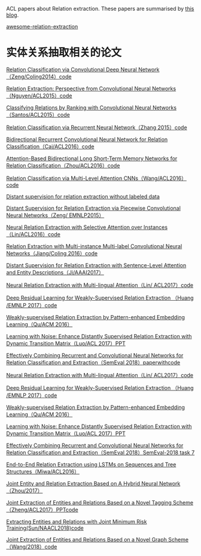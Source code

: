 ACL papers about Relation extraction. These papers are summarised by [this blog](https://blog.csdn.net/kaiyuan_sjtu).

[awesome-relation-extraction](https://github.com/roomylee/awesome-relation-extraction)

# 实体关系抽取相关的论文
[Relation Classification via Convolutional Deep Neural Network（Zeng/Coling2014）](https://www.aclweb.org/anthology/C14-1220/)[code](https://github.com/Thidtc/Relation-Classification-via-Convolutional-Deep-Neural-Network)

[Relation Extraction: Perspective from Convolutional Neural Networks（Nguyen/ACL2015）](https://cs.nyu.edu/~thien/pubs/vector15.pdf)[code](https://github.com/roomylee/cnn-relation-extraction)

[Classifying Relations by Ranking with Convolutional Neural Networks（Santos/ACL2015）](https://www.aclweb.org/anthology/P15-1061.pdf)[code](https://github.com/KaiyuanGao/relation_extraction/tree/master/cnn_re)

[Relation Classification via Recurrent Neural Network（Zhang 2015）](https://arxiv.org/pdf/1508.01006.pdf)[code](https://github.com/roomylee/awesome-relation-extraction)

[Bidirectional Recurrent Convolutional Neural Network for Relation Classification（Cai/ACL2016）](https://www.aclweb.org/anthology/P16-1072)[code](https://github.com/roomylee/awesome-relation-extraction)

[Attention-Based Bidirectional Long Short-Term Memory Networks for Relation Classification（Zhou/ACL2016）](https://www.aclweb.org/anthology/P16-2034)[code](https://github.com/roomylee/awesome-relation-extraction)

[Relation Classification via Multi-Level Attention CNNs（Wang/ACL2016）](http://iiis.tsinghua.edu.cn/~weblt/papers/relation-classification.pdf)[code](https://github.com/roomylee/awesome-relation-extraction)

[Distant supervision for relation extraction without labeled data](https://www.aclweb.org/anthology/P09-1113)

[Distant Supervision for Relation Extraction via Piecewise Convolutional Neural Networks（Zeng/ EMNLP2015）](http://www.emnlp2015.org/proceedings/EMNLP/pdf/EMNLP203.pdf)

[Neural Relation Extraction with Selective Attention over Instances（Lin/ACL2016）](https://www.aclweb.org/anthology/P16-1200)[code](https://github.com/thunlp/NRE)

[Relation Extraction with Multi-instance Multi-label Convolutional Neural Networks（Jiang/Coling 2016）](https://pdfs.semanticscholar.org/8731/369a707046f3f8dd463d1fd107de31d40a24.pdf)[code](https://github.com/msankith/RelationExtraction_MIML_CNN)

[Distant Supervision for Relation Extraction with Sentence-Level Attention and Entity Descriptions（Ji/AAAI2017）](http://www.nlpr.ia.ac.cn/cip/~liukang/liukangPageFile/AAAI2017.pdf)

[Neural Relation Extraction with Multi-lingual Attention（Lin/ ACL2017）](http://nlp.csai.tsinghua.edu.cn/~lyk/publications/acl2017_mnre.pdf)[code](https://github.com/thunlp/MNRE)

[Deep Residual Learning for Weakly-Supervised Relation Extraction （Huang /EMNLP 2017）](https://www.aclweb.org/anthology/D17-1191)[code](https://github.com/darrenyaoyao/ResCNN_RelationExtraction)

[Weakly-supervised Relation Extraction by Pattern-enhanced Embedding Learning（Qu/ACM 2016）](https://arxiv.org/pdf/1711.03226.pdf)

[Learning with Noise: Enhance Distantly Supervised Relation Extraction with Dynamic Transition Matrix（Luo/ACL 2017）](https://arxiv.org/pdf/1705.03995.pdf)[PPT](http://t.cn/RXmulBQ)

[Effectively Combining Recurrent and Convolutional Neural Networks for Relation Classification and Extraction（SemEval 2018）](https://aclweb.org/anthology/S18-1112)[paperwithcode](https://paperswithcode.com/paper/eth-ds3lab-at-semeval-2018-task-7-effectively)

[Neural Relation Extraction with Multi-lingual Attention（Lin/ ACL2017）](http://nlp.csai.tsinghua.edu.cn/~lyk/publications/acl2017_mnre.pdf)[code](https://github.com/thunlp/MNRE)

[Deep Residual Learning for Weakly-Supervised Relation Extraction （Huang /EMNLP 2017）](https://www.aclweb.org/anthology/D17-1191)[code]()

[Weakly-supervised Relation Extraction by Pattern-enhanced Embedding Learning（Qu/ACM 2016）](https://arxiv.org/pdf/1711.03226.pdf)

[Learning with Noise: Enhance Distantly Supervised Relation Extraction with Dynamic Transition Matrix（Luo/ACL 2017）](https://arxiv.org/pdf/1705.03995.pdf)[PPT](http://t.cn/RXmulBQ)

[Effectively Combining Recurrent and Convolutional Neural Networks for Relation Classification and Extraction（SemEval 2018）](https://aclweb.org/anthology/S18-1112)[SemEval-2018 task 7](https://competitions.codalab.org/competitions/17422)

[End-to-End Relation Extraction using LSTMs on Sequences and Tree Structures（Miwa/ACL2016）](https://arxiv.org/pdf/1601.00770.pdf)

[Joint Entity and Relation Extraction Based on A Hybrid Neural Network（Zhou/2017）](http://www.cips-cl.org/static/anthology/CCL-2017/CCL-17-084.pdf)

[Joint Extraction of Entities and Relations Based on a Novel Tagging Scheme（Zheng/ACL2017）](https://blog.csdn.net/Kaiyuan_sjtu/article/details/90228704)[PPT](http://qngw2014.bj.bcebos.com/upload/2017/04/Joint%20Extraction%20of%20Entities%20and%20Relations%20Based%20on%20a%20Novel%20Tagging%20Scheme.pdf)[code](https://github.com/zsctju/triplets-extraction)

[Extracting Entities and Relations with Joint Minimum Risk Training(Sun/NAACL2018)](https://www.aclweb.org/anthology/D18-1249)[code](https://github.com/changzhisun/entrel-joint-mrt)

[Joint Extraction of Entities and Relations Based on a Novel Graph Scheme（Wang/2018）](http://ir.hit.edu.cn/~car/papers/ijcai18slwang.pdf)[code](https://github.com/hitwsl/joint-entity-relation)

